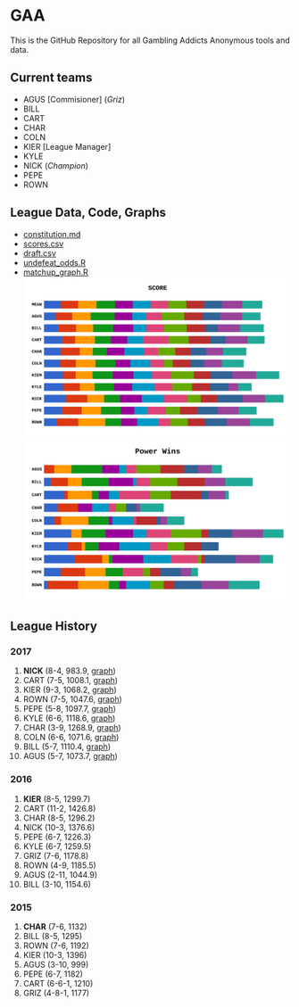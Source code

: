 # GAA
This is the GitHub Repository for all Gambling Addicts Anonymous tools and data.

## Current teams
* AGUS [Commisioner] (*Griz*)
* BILL
* CART
* CHAR
* COLN
* KIER [League Manager]
* KYLE
* NICK (*Champion*)
* PEPE
* ROWN

## League Data, Code, Graphs

* [constitution.md](constitution.md)
* [scores.csv](scores.csv)
* [draft.csv](draft.csv)
* [undefeat_odds.R](undefeat_odds.R)
* [matchup_graph.R](matchup_graph.R)
![2017 Scores](/2017/scores.png)
![2017 Wins](/2017/wins.png)



## League History
### 2017
1. **NICK** (8-4, 983.9, [graph](/2017/nick.png))
1. CART (7-5, 1008.1, [graph](/2017/cart.png))
1. KIER (9-3, 1068.2, [graph](/2017/kier.png))
1. ROWN (7-5, 1047.6, [graph](/2017/rown.png))
1. PEPE (5-8, 1097.7, [graph](/2017/pepe.png))
1. KYLE (6-6, 1118.6, [graph](/2017/kyle.png))
1. CHAR (3-9, 1268.9, [graph](/2017/char.png))
1. COLN (6-6, 1071.6, [graph](/2017/coln.png))
1. BILL (5-7, 1110.4, [graph](/2017/bill.png))
1. AGUS (5-7, 1073.7, [graph](/2017/agus.png))

### 2016
1. **KIER** (8-5, 1299.7)
1. CART (11-2, 1426.8)
1. CHAR (8-5, 1296.2)
1. NICK (10-3, 1376.6)
1. PEPE (6-7, 1226.3)
1. KYLE (6-7, 1259.5)
1. GRIZ (7-6, 1178.8)
1. ROWN (4-9, 1185.5)
1. AGUS (2-11, 1044.9)
1. BILL (3-10, 1154.6)

### 2015
1. **CHAR** (7-6, 1132)
1. BILL (8-5, 1295)
1. ROWN (7-6, 1192)
1. KIER (10-3, 1396)
1. AGUS (3-10, 999)
1. PEPE (6-7, 1182)
1. CART (6-6-1, 1210)
1. GRIZ (4-8-1, 1177)
